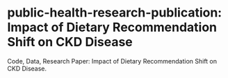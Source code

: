 # public-health-research-publication: Impact of Dietary Recommendation Shift on CKD Disease
Code, Data, Research Paper: Impact of Dietary Recommendation Shift on CKD Disease.
